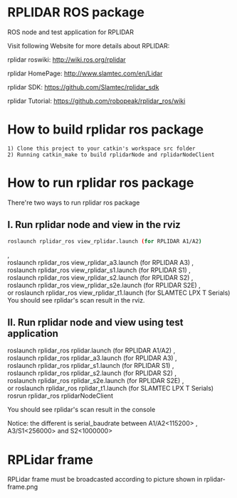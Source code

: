 RPLIDAR ROS package
=====================================================================

ROS node and test application for RPLIDAR

Visit following Website for more details about RPLIDAR:

rplidar roswiki: http://wiki.ros.org/rplidar

rplidar HomePage:   http://www.slamtec.com/en/Lidar

rplidar SDK: https://github.com/Slamtec/rplidar_sdk

rplidar Tutorial:  https://github.com/robopeak/rplidar_ros/wiki

How to build rplidar ros package
=====================================================================
    1) Clone this project to your catkin's workspace src folder
    2) Running catkin_make to build rplidarNode and rplidarNodeClient

How to run rplidar ros package
=====================================================================
There're two ways to run rplidar ros package

I. Run rplidar node and view in the rviz
------------------------------------------------------------
```bash
roslaunch rplidar_ros view_rplidar.launch (for RPLIDAR A1/A2)
```
,  
roslaunch rplidar_ros view_rplidar_a3.launch (for RPLIDAR A3)
,  
roslaunch rplidar_ros view_rplidar_s1.launch (for RPLIDAR S1)
,  
roslaunch rplidar_ros view_rplidar_s2.launch (for RPLIDAR S2)
,  
roslaunch rplidar_ros view_rplidar_s2e.launch (for RPLIDAR S2E)
,  
or roslaunch rplidar_ros view_rplidar_t1.launch (for SLAMTEC LPX T Serials)  
You should see rplidar's scan result in the rviz.

II. Run rplidar node and view using test application
------------------------------------------------------------
roslaunch rplidar_ros rplidar.launch (for RPLIDAR A1/A2)
,  
roslaunch rplidar_ros rplidar_a3.launch (for RPLIDAR A3)
,  
roslaunch rplidar_ros rplidar_s1.launch (for RPLIDAR S1)
,  
roslaunch rplidar_ros rplidar_s2.launch (for RPLIDAR S2)
,  
roslaunch rplidar_ros rplidar_s2e.launch (for RPLIDAR S2E)
,  
or roslaunch rplidar_ros rplidar_t1.launch (for SLAMTEC LPX T Serials)  
rosrun rplidar_ros rplidarNodeClient

You should see rplidar's scan result in the console

Notice: the different is serial_baudrate between A1/A2<115200> , A3/S1<256000> and S2<1000000>

RPLidar frame
=====================================================================
RPLidar frame must be broadcasted according to picture shown in rplidar-frame.png
